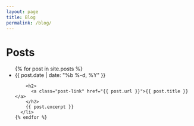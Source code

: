 ```yaml
---
layout: page
title: Blog
permalink: /blog/
---
```


<div class="blog wrapper-md mt3">
  <h1 class="page-heading">Posts</h1>

  <ul class="post-list">
    {% for post in site.posts %}
      <li>
        <span class="post-meta">{{ post.date | date: "%b %-d, %Y" }}</span>

        <h2>
          <a class="post-link" href="{{ post.url }}">{{ post.title }}</a>
        </h2>
        {{ post.excerpt }}
      </li>
    {% endfor %}
  </ul>

  <!-- <p class="rss-subscribe">subscribe <a href="{{ "feed.xml" }}">via RSS</a></p> -->
</div>
